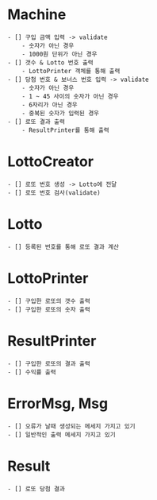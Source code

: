 # Machine
    - [] 구입 금액 입력 -> validate
        - 숫자가 아닌 경우
        - 1000원 단위가 아닌 경우
    - [] 갯수 & Lotto 번호 출력
        - LottoPrinter 객체를 통해 출력
    - [] 당첨 번호 & 보너스 번호 입력 -> validate
        - 숫자가 아닌 경우
        - 1 ~ 45 사이의 숫자가 아닌 경우
        - 6자리가 아닌 경우
        - 중복된 숫자가 입력된 경우
    - [] 로또 결과 출력
        - ResultPrinter를 통해 출력

# LottoCreator
    - [] 로또 번호 생성 -> Lotto에 전달
    - [] 로또 번호 검사(validate)

# Lotto
    - [] 등록된 번호를 통해 로또 결과 계산

# LottoPrinter
    - [] 구입한 로또의 갯수 출력
    - [] 구입한 로또의 숫자 출력

# ResultPrinter
    - [] 구입한 로또의 결과 출력
    - [] 수익률 출력

# ErrorMsg, Msg
    - [] 오류가 날때 생성되는 메세지 가지고 있기
    - [] 일반적인 출력 메세지 가지고 있기

# Result
    - [] 로또 당첨 결과